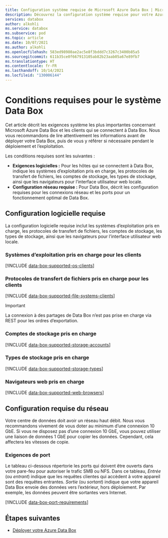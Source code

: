 ```yaml
---
title: Configuration système requise de Microsoft Azure Data Box | Microsoft Docs
description: Découvrez la configuration système requise pour votre Azure Data Box et pour les clients qui s’y connectent.
services: databox
author: alkohli
ms.service: databox
ms.subservice: pod
ms.topic: article
ms.date: 10/07/2021
ms.author: alkohli
ms.openlocfilehash: 583ed98980ae2ac5e8f3bddd7c3267c3400b85a5
ms.sourcegitcommit: 611b35ce0f667913105ab82b23aab05a67e89fb7
ms.translationtype: HT
ms.contentlocale: fr-FR
ms.lasthandoff: 10/14/2021
ms.locfileid: "130006144"
---
```

# <a name="azure-data-box-system-requirements"></a>Conditions requises pour le système Data Box

Cet article décrit les exigences système les plus importantes concernant Microsoft Azure Data Box et les clients qui se connectent à Data Box. Nous vous recommandons de lire attentivement les informations avant de déployer votre Data Box, puis de vous y référer si nécessaire pendant le déploiement et l’exploitation.

Les conditions requises sont les suivantes :

* **Exigences logicielles :** Pour les hôtes qui se connectent à Data Box, indique les systèmes d’exploitation pris en charge, les protocoles de transfert de fichiers, les comptes de stockage, les types de stockage, ainsi que les navigateurs pour l’interface utilisateur web locale.
* **Configuration réseau requise :** Pour Data Box, décrit les configuration requises pour les connexions réseau et les ports pour un fonctionnement optimal de Data Box.


## <a name="software-requirements"></a>Configuration logicielle requise

La configuration logicielle requise inclut les systèmes d’exploitation pris en charge, les protocoles de transfert de fichiers, les comptes de stockage, les types de stockage, ainsi que les navigateurs pour l’interface utilisateur web locale.

### <a name="supported-operating-systems-for-clients"></a>Systèmes d’exploitation pris en charge pour les clients

[!INCLUDE [data-box-supported-os-clients](../../includes/data-box-supported-os-clients.md)]


### <a name="supported-file-transfer-protocols-for-clients"></a>Protocoles de transfert de fichiers pris en charge pour les clients

[!INCLUDE [data-box-supported-file-systems-clients](../../includes/data-box-supported-file-systems-clients.md)]

> [!IMPORTANT] 
> La connexion à des partages de Data Box n’est pas prise en charge via REST pour les ordres d’exportation.

### <a name="supported-storage-accounts"></a>Comptes de stockage pris en charge

[!INCLUDE [data-box-supported-storage-accounts](../../includes/data-box-supported-storage-accounts.md)]

### <a name="supported-storage-types"></a>Types de stockage pris en charge

[!INCLUDE [data-box-supported-storage-types](../../includes/data-box-supported-storage-types.md)]

### <a name="supported-web-browsers"></a>Navigateurs web pris en charge

[!INCLUDE [data-box-supported-web-browsers](../../includes/data-box-supported-web-browsers.md)]

## <a name="networking-requirements"></a>Configuration requise du réseau

Votre centre de données doit avoir un réseau haut débit. Nous vous recommandons vivement de vous doter au minimum d’une connexion 10 GbE. Si vous ne disposez pas d’une connexion 10 GbE, vous pouvez utiliser une liaison de données 1 GbE pour copier les données. Cependant, cela affectera les vitesses de copie.

### <a name="port-requirements"></a>Exigences de port

Le tableau ci-dessous répertorie les ports qui doivent être ouverts dans votre pare-feu pour autoriser le trafic SMB ou NFS. Dans ce tableau, *Entrée* (ou *entrant*) indique que les requêtes clientes qui accèdent à votre appareil sont des requêtes entrantes. *Sortie* (ou *sortant*) indique que votre appareil Data Box envoie des données vers l’extérieur, hors déploiement. Par exemple, les données peuvent être sortantes vers Internet.

[!INCLUDE [data-box-port-requirements](../../includes/data-box-port-requirements.md)]


## <a name="next-steps"></a>Étapes suivantes

* [Déployer votre Azure Data Box](data-box-deploy-ordered.md)
